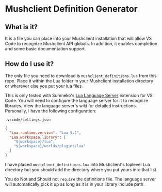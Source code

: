 # Mushclient Definition Generator

## What is it?

It is a file you can place into your Mushclient installation that will allow VS Code to recognize Mushclient API globals. In addition, it enables completion and some basic documentation support.

## How do I use it?

The only file you need to download is `mushclient_definitions.lua` from this repo. Place it within the Lua folder in your Mushclient installation directory or wherever else you put your lua files.

This is only tested with Sumneko's [Lua Language Server](https://github.com/LuaLS/lua-language-server) extension for VS Code. You will need to configure the language server for it to recognize libraries. View the language server's wiki for detailed instructions. Personally, I have the following configuration:

`.vscode/settings.json`

```json
{
  "Lua.runtime.version": "Lua 5.1",
  "Lua.workspace.library": [
    "${workspace}/lua",
    "${workspace}/worlds/plugins/lua"
  ]
}
```

I have placed `mushclient_definitions.lua` into Mushclient's toplevel Lua directory but you should add the directory where you put yours into that list.

You do Not and Should not `require` the definitions file. The language server will automatically pick it up as long as it is in your library include path.
